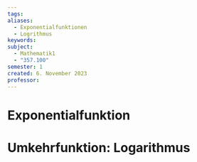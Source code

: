 ```yaml
---
tags: 
aliases:
  - Exponentialfunktionen
  - Logrithmus
keywords: 
subject:
  - Mathematik1
  - "357.100"
semester: 1
created: 6. November 2023
professor:
---
```

 

# Exponentialfunktion

# Umkehrfunktion: Logarithmus
